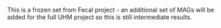 This is a frozen set from Fecal project - an additional set of MAGs will be added for the full UHM project so this is still intermediate results.
